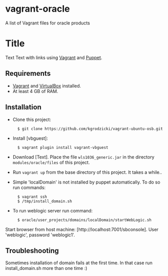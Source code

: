 vagrant-oracle
==============

A list of Vagrant files for oracle products


# Title

Text
Text with links using [Vagrant] and [Puppet].

## Requirements

* [Vagrant] and [VirtualBox] installed.
* At least 4 GB of RAM.

## Installation

* Clone this project:

        $ git clone https://github.com/kgrodzicki/vagrant-ubuntu-osb.git

* Install [vbguest]:

        $ vagrant plugin install vagrant-vbguest

* Download [Text]. Place the file
  `wls1036_generic.jar` in the directory `modules/oracle/files`
  of this project.

* Run `vagrant up` from the base directory of this project. It takes a while..

* Simple 'localDomain' is not installed by puppet automatically. To do so run commands:
  
        $ vagrant ssh
        $ /tmp/install_domain.sh

* To run weblogic server run command:
  
        $ oracle/user_projects/domains/localDomain/startWebLogic.sh

Start browser from host machine: [http://localhost:7001/sbconsole]. User 'weblogic', password 'weblogic1'.

## Troubleshooting
Sometimes installation of domain fails at the first time. In that case run install_domain.sh more than one time :)

[Vagrant]: http://www.vagrantup.com/

[VirtualBox]: https://www.virtualbox.org/

[Puppet]: http://puppetlabs.com/
